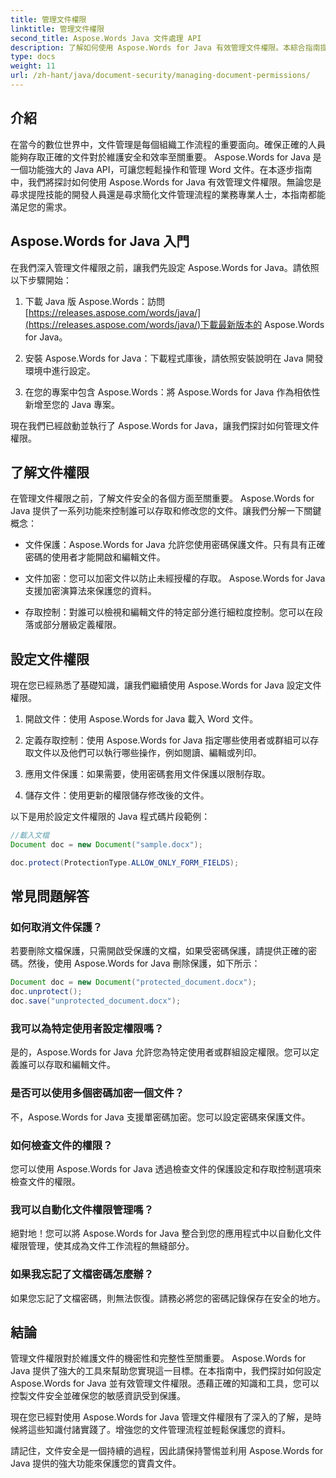 ```yaml
---
title: 管理文件權限
linktitle: 管理文件權限
second_title: Aspose.Words Java 文件處理 API
description: 了解如何使用 Aspose.Words for Java 有效管理文件權限。本綜合指南提供了逐步說明和原始程式碼範例。
type: docs
weight: 11
url: /zh-hant/java/document-security/managing-document-permissions/
---
```


## 介紹

在當今的數位世界中，文件管理是每個組織工作流程的重要面向。確保正確的人員能夠存取正確的文件對於維護安全和效率至關重要。 Aspose.Words for Java 是一個功能強大的 Java API，可讓您輕鬆操作和管理 Word 文件。在本逐步指南中，我們將探討如何使用 Aspose.Words for Java 有效管理文件權限。無論您是尋求提陞技能的開發人員還是尋求簡化文件管理流程的業務專業人士，本指南都能滿足您的需求。

## Aspose.Words for Java 入門

在我們深入管理文件權限之前，讓我們先設定 Aspose.Words for Java。請依照以下步驟開始：

1. 下載 Java 版 Aspose.Words：訪問[https://releases.aspose.com/words/java/](https://releases.aspose.com/words/java/)下載最新版本的 Aspose.Words for Java。

2. 安裝 Aspose.Words for Java：下載程式庫後，請依照安裝說明在 Java 開發環境中進行設定。

3. 在您的專案中包含 Aspose.Words：將 Aspose.Words for Java 作為相依性新增至您的 Java 專案。

現在我們已經啟動並執行了 Aspose.Words for Java，讓我們探討如何管理文件權限。

## 了解文件權限

在管理文件權限之前，了解文件安全的各個方面至關重要。 Aspose.Words for Java 提供了一系列功能來控制誰可以存取和修改您的文件。讓我們分解一下關鍵概念：

- 文件保護：Aspose.Words for Java 允許您使用密碼保護文件。只有具有正確密碼的使用者才能開啟和編輯文件。

- 文件加密：您可以加密文件以防止未經授權的存取。 Aspose.Words for Java 支援加密演算法來保護您的資料。

- 存取控制：對誰可以檢視和編輯文件的特定部分進行細粒度控制。您可以在段落或部分層級定義權限。

## 設定文件權限

現在您已經熟悉了基礎知識，讓我們繼續使用 Aspose.Words for Java 設定文件權限。

1. 開啟文件：使用 Aspose.Words for Java 載入 Word 文件。

2. 定義存取控制：使用 Aspose.Words for Java 指定哪些使用者或群組可以存取文件以及他們可以執行哪些操作，例如閱讀、編輯或列印。

3. 應用文件保護：如果需要，使用密碼套用文件保護以限制存取。

4. 儲存文件：使用更新的權限儲存修改後的文件。

以下是用於設定文件權限的 Java 程式碼片段範例：

```java
//載入文檔
Document doc = new Document("sample.docx");

doc.protect(ProtectionType.ALLOW_ONLY_FORM_FIELDS);
```

## 常見問題解答

### 如何取消文件保護？

若要刪除文檔保護，只需開啟受保護的文檔，如果受密碼保護，請提供正確的密碼。然後，使用 Aspose.Words for Java 刪除保護，如下所示：

```java
Document doc = new Document("protected_document.docx");
doc.unprotect();
doc.save("unprotected_document.docx");
```

### 我可以為特定使用者設定權限嗎？

是的，Aspose.Words for Java 允許您為特定使用者或群組設定權限。您可以定義誰可以存取和編輯文件。

### 是否可以使用多個密碼加密一個文件？

不，Aspose.Words for Java 支援單密碼加密。您可以設定密碼來保護文件。

### 如何檢查文件的權限？

您可以使用 Aspose.Words for Java 透過檢查文件的保護設定和存取控制選項來檢查文件的權限。

### 我可以自動化文件權限管理嗎？

絕對地！您可以將 Aspose.Words for Java 整合到您的應用程式中以自動化文件權限管理，使其成為文件工作流程的無縫部分。

### 如果我忘記了文檔密碼怎麼辦？

如果您忘記了文檔密碼，則無法恢復。請務必將您的密碼記錄保存在安全的地方。

## 結論

管理文件權限對於維護文件的機密性和完整性至關重要。 Aspose.Words for Java 提供了強大的工具來幫助您實現這一目標。在本指南中，我們探討如何設定 Aspose.Words for Java 並有效管理文件權限。憑藉正確的知識和工具，您可以控製文件安全並確保您的敏感資訊受到保護。

現在您已經對使用 Aspose.Words for Java 管理文件權限有了深入的了解，是時候將這些知識付諸實踐了。增強您的文件管理流程並輕鬆保護您的資料。

請記住，文件安全是一個持續的過程，因此請保持警惕並利用 Aspose.Words for Java 提供的強大功能來保護您的寶貴文件。